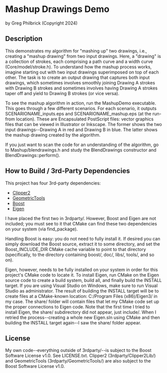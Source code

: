 									
# Mashup Drawings Demo 
by Greg Philbrick (Copyright 2024)
													
## Description	

This demonstrates my algorithm for "mashing up" two drawings, i.e., creating a "mashup
drawing" from two input drawings. Here, a "drawing" is a collection of strokes, each comprising
a path curve and a width curve (Core/model/stroke.h). To understand how the mashup process works,
imagine starting out with two input drawings superimposed on top of each other. The task is to 
create an output drawing that captures both input drawings, which sometimes involves smoothly 
joining Drawing A strokes with Drawing B strokes and sometimes involves having Drawing A strokes 
taper off and yield to Drawing B strokes (or vice versa). 

To see the mashup algorithm in action, run the MashupDemo executable. This goes through a few 
different scenarios. For each scenario, it outputs SCENARIONAME_inputs.eps and 
SCENARIONAME_mashup.eps (at the run-from location). These are Encapsulated PostScript files: 
vector graphics files that can be viewed in Illustrator or Inkscape. The former shows the two 
input drawings--Drawing A in red and Drawing B in blue. The latter shows the mashup drawing created
by the algorithm.

If you just want to scan the code for an understanding of the algorithm, go to Mashup/blendrawings.h 
and study the BlendDrawings constructor and BlendDrawings::perform().

## How to Build / 3rd-Party Dependencies

This project has four 3rd-party dependencies:

* [Clipper2](https://angusj.com/clipper2/Docs/Overview.htm)	
* [GeometricTools](https://www.geometrictools.com/)
* [Boost](https://www.boost.org/)		
* [Eigen](https://eigen.tuxfamily.org/index.php?title=Main_Page)
	
I have placed the first two in 3rdparty/. However, Boost and Eigen are not included; you must see 
to it that CMake can find these two dependencies on your system (via find_package). 

Handling Boost is easy: you do not need to fully install it. If desired you can simply download 
the Boost source, extract it to some directory, and set the Boost_INCLUDE_DIR CMake cache variable to point 
to that directory (specifically, to the directory containing boost/, doc/, libs/, tools/, and so on). 

Eigen, however, needs to be fully installed on your system in order for this project's CMake 
code to locate it. To install Eigen, run CMake on the Eigen source code to create a build system, build all,
and finally build the INSTALL target. If you are using Visual Studio on Windows, make sure to run Visual
Studio as administrator. The result of building the INSTALL target will be to create files at a CMake-known
location: C:/Program Files (x86)/Eigen3/ in my case. The share/ folder will contain files that let
my CMake code set up the proper connections to Eigen code. Note that the first time I tried to install 
Eigen, the share/ subdirectory did not appear, just include/. When I retried the process--creating a whole
new Eigen.sln using CMake and then building the INSTALL target again--I saw the share/ folder 
appear.

## License
					
My own code--everything outside of 3rdparty/--is subject to the Boost Software License v1.0. See 
LICENSE.txt. Clipper2 (3rdparty/Clipper2Lib/) and GeometricTools (3rdparty/GeometricTools/) are also 
subject to the Boost Software License v1.0.